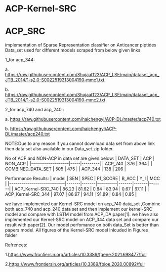 # ACP-Kernel-SRC
# ACP_SRC
implementation of Sparse Representation classifier on Anticancer piptides                                                 
Data_set used for different models scraped from below given links

  1_for acp_344:
  
  a. https://raw.githubusercontent.com/Shujaat123/ACP_LSE/main/dataset_acp_JTB_2014/1-s2.0-S0022519313004190-mmc1.txt.
  
  b. https://raw.githubusercontent.com/Shujaat123/ACP_LSE/main/dataset_acp_JTB_2014/1-s2.0-S0022519313004190-mmc2.txt
  
  2_for acp_740 and acp_240 :
  
  a. https://raw.githubusercontent.com/haichengyi/ACP-DL/master/acp740.txt
  
  b. https://raw.githubusercontent.com/haichengyi/ACP-DL/master/acp240.txt
  
  
  NOTE:Due to any reason if you cannot download data set from above link then data set also available in our Data_set.zip folder.
  
  
 No of ACP and NON-ACP in data set are given below: 
| DATA_SET          | ACP | NON_ACP |
|-------------------|-----|---------|
| ACP_740           | 376 | 364     |
| COMBINED_DATA_SET | 505 | 475     |
| ACP_344           | 138 | 206     |

Performance Results:
| model                      | SEN   | SPEC  | F1_SCORE | B_ACC | Y_I   | MCC   |
|----------------------------|-------|-------|----------|-------|-------|-------|
| ACP_Kernel-SRC_740         | 86.23 | 81.62 | 0.84    | 83.94 |  0.67 |  67.11 |
| ACP_Kernel-SRC_344          | 97.07  |  86.97 | 94.11    | 91.89 |  0.84  |  0.85 |


we have implemented our Kernel-SRC model on acp_740 data_set ,Combine both acp_740 and acp_240 data set and then implement our kernel-SRC model and compare with LSTM model from ACP_DA paper[1].
we have also implemented our Kernel-SRC model on ACP_344 data set and compare our result with paper[2]. Our model perfomance on both data_Set is better than papers model.
All figures of the Kernel-SRC model inlcuded in Figures folder

Refrences:

1.https://www.frontiersin.org/articles/10.3389/fgene.2021.698477/full

2.https://www.frontiersin.org/articles/10.3389/fbioe.2020.00892/full
